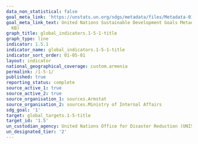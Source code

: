 ```yaml
---
data_non_statistical: false
goal_meta_link: 'https://unstats.un.org/sdgs/metadata/files/Metadata-01-05-01.pdf '
goal_meta_link_text: United Nations Sustainable Development Goals Metadata (PDF 224
  KB)
graph_title: global_indicators.1-5-1-title
graph_type: line
indicator: 1.5.1
indicator_name: global_indicators.1-5-1-title
indicator_sort_order: 01-05-01
layout: indicator
national_geographical_coverage: custom.armenia
permalink: /1-5-1/
published: true
reporting_status: complete
source_active_1: true
source_active_2: true
source_organisation_1: sources.Armstat
source_organisation_2: sources.Ministry of Internal Affairs
sdg_goal: '1'
target: global_targets.1-5-title
target_id: '1.5'
un_custodian_agency: United Nations Office for Disaster Reduction (UNISDR)
un_designated_tier: '2'
---
```

